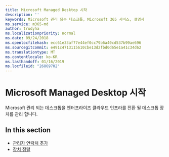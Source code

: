 ```yaml
---
title: Microsoft Managed Desktop 시작
description: ''
keywords: Microsoft 관리 되는 데스크톱, Microsoft 365 서비스, 설명서
ms.service: m365-md
author: trudyha
ms.localizationpriority: normal
ms.date: 09/24/2018
ms.openlocfilehash: ecc61e33af77e44ef0cc79b6a40cd537b99ae696
ms.sourcegitcommit: e491c4713115610cbe13d2fbd0d65e1a41c34d62
ms.translationtype: MT
ms.contentlocale: ko-KR
ms.lasthandoff: 01/16/2019
ms.locfileid: "26869702"
---
```

# <a name="get-started-with-microsoft-managed-desktop"></a>Microsoft Managed Desktop 시작

Microsoft 관리 되는 데스크톱을 엔터프라이즈 클라우드 인프라를 전환 될 데스크톱 장치를 관리 합니다. 

## <a name="in-this-section"></a>In this section

- [관리자 연락처 추가](add-admin-contacts.md)
- [장치 정렬](devices.md)
